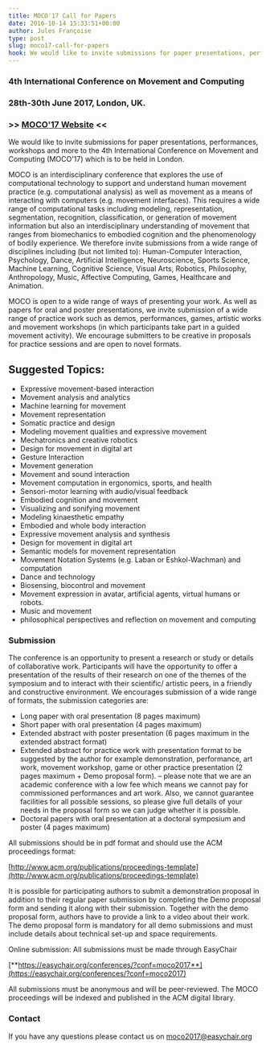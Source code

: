 ```yaml
---
title: MOCO'17 Call for Papers
date: 2016-10-14 15:33:51+00:00
author: Jules Françoise
type: post
slug: moco17-call-for-papers
hook: We would like to invite submissions for paper presentations, performances, workshops and more to the 4th International Conference on Movement and Computing (MOCO'17) which is to be held in London...
---
```


### 4th International Conference on Movement and Computing
### 28th-30th June 2017, London, UK.
### >> [MOCO'17 Website](http://moco17.movementcomputing.org/) <<

We would like to invite submissions for paper presentations, performances, workshops and more to the 4th International Conference on Movement and Computing (MOCO'17) which is to be held in London.

MOCO is an interdisciplinary conference that explores the use of computational technology to support and understand human movement practice (e.g. computational analysis) as well as movement as a means of interacting with computers (e.g. movement interfaces). This requires a wide range of computational tasks including modeling, representation, segmentation, recognition, classification, or generation of movement information but also an interdisciplinary understanding of movement that ranges from biomechanics to embodied cognition and the phenomenology of bodily experience. We therefore invite submissions from a wide range of disciplines including (but not limited to): Human-Computer Interaction, Psychology, Dance, Artificial Intelligence, Neuroscience, Sports Science, Machine Learning, Cognitive Science, Visual Arts, Robotics, Philosophy, Anthropology, Music, Affective Computing, Games, Healthcare and Animation.

MOCO is open to a wide range of ways of presenting your work. As well as papers for oral and poster presentations, we invite submission of a wide range of practice work such as demos, performances, games, artistic works and movement workshops (in which participants take part in a guided movement activity). We encourage submitters to be creative in proposals for practice sessions and are open to novel formats.

## Suggested Topics:

* Expressive movement-based interaction
* Movement analysis and analytics
* Machine learning for movement
* Movement representation
* Somatic practice and design
* Modeling movement qualities and expressive movement
* Mechatronics and creative robotics
* Design for movement in digital art
* Gesture Interaction
* Movement generation
* Movement and sound interaction
* Movement computation in ergonomics, sports, and health
* Sensori-motor learning with audio/visual feedback
* Embodied cognition and movement
* Visualizing and sonifying movement
* Modeling kinaesthetic empathy
* Embodied and whole body interaction
* Expressive movement analysis and synthesis
* Design for movement in digital art
* Semantic models for movement representation
* Movement Notation Systems (e.g. Laban or Eshkol-Wachman) and computation
* Dance and technology
* Biosensing, biocontrol and movement
* Movement expression in avatar, artificial agents, virtual humans or robots.
* Music and movement
* philosophical perspectives and reflection on movement and computing

### Submission

The conference is an opportunity to present a research or study or details of collaborative work. Participants will have the opportunity to offer a presentation of the results of their research on one of the themes of the symposium and to interact with their scientific/ artistic peers, in a friendly and constructive environment. We encourages submission of a wide range of formats, the submission categories are:

* Long paper with oral presentation (8 pages maximum)
* Short paper with oral presentation (4 pages maximum)
* Extended abstract with poster presentation (6 pages maximum in the extended abstract format)
* Extended abstract for practice work with presentation format to be suggested by the author for example demonstration, performance, art work, movement workshop, game or other practice presentation (2 pages maximum + Demo proposal form). – please note that we are an academic conference with a low fee which means we cannot pay for commissioned performances and art work. Also, we cannot guarantee facilities for all possible sessions, so please give full details of your needs in the proposal form so we can judge whether it is possible.
* Doctoral papers with oral presentation at a doctoral symposium and poster (4 pages maximum)

All submissions should be in pdf format and should use the ACM proceedings format:

[http://www.acm.org/publications/proceedings-template](http://www.acm.org/publications/proceedings-template)

It is possible for participating authors to submit a demonstration proposal in addition to their regular paper submission by completing the Demo proposal form and sending it along with their submission. Together with the demo proposal form, authors have to provide a link to a video about their work. The demo proposal form is mandatory for all demo submissions and must include details about technical set-up and space requirements.

Online submission: All submissions must be made through EasyChair

[**https://easychair.org/conferences/?conf=moco2017**](https://easychair.org/conferences/?conf=moco2017)

All submissions must be anonymous and will be peer-reviewed. The MOCO proceedings will be indexed and published in the ACM digital library.

### Contact

If you have any questions please contact us on [moco2017@easychair.org](mailto:moco2017@easychair.org)
